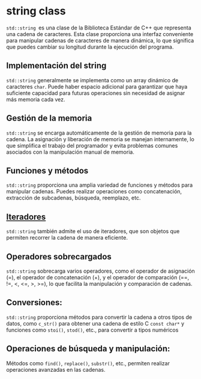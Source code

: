 # string class

`std::string `es una clase de la Biblioteca Estándar de C++ que representa una cadena de caracteres. Esta clase proporciona una interfaz conveniente para manipular cadenas de caracteres de manera dinámica, lo que significa que puedes cambiar su longitud durante la ejecución del programa.

## Implementación del string

`std::string`  generalmente se implementa como un array dinámico de caracteres `char`. Puede haber espacio adicional para garantizar que haya suficiente capacidad para futuras operaciones sin necesidad de asignar más memoria cada vez.

## Gestión de la memoria

`std::string` se encarga automáticamente de la gestión de memoria para la cadena. La asignación y liberación de memoria se manejan internamente, lo que simplifica el trabajo del programador y evita problemas comunes asociados con la manipulación manual de memoria.

## Funciones y métodos

`std::string` proporciona una amplia variedad de funciones y métodos para manipular cadenas. Puedes realizar operaciones como concatenación, extracción de subcadenas, búsqueda, reemplazo, etc.

## [Iteradores](https://nach131.github.io/cpp42projects/guias/cpp_c4/module01/string/iteradores)

`std::string` también admite el uso de iteradores, que son objetos que permiten recorrer la cadena de manera eficiente.

## Operadores sobrecargados

`std::string` sobrecarga varios operadores, como el operador de asignación (=), el operador de concatenación (+), y el operador de comparación (==, !=, <, <=, >, >=), lo que facilita la manipulación y comparación de cadenas.

## Conversiones:

`std::string` proporciona métodos para convertir la cadena a otros tipos de datos, como `c_str()` para obtener una cadena de estilo C `const char*` y funciones como `stoi()`, `stod()`, etc., para convertir a tipos numéricos

## Operaciones de búsqueda y manipulación:

Métodos como `find()`, `replace()`, `substr()`, etc., permiten realizar operaciones avanzadas en las cadenas.
